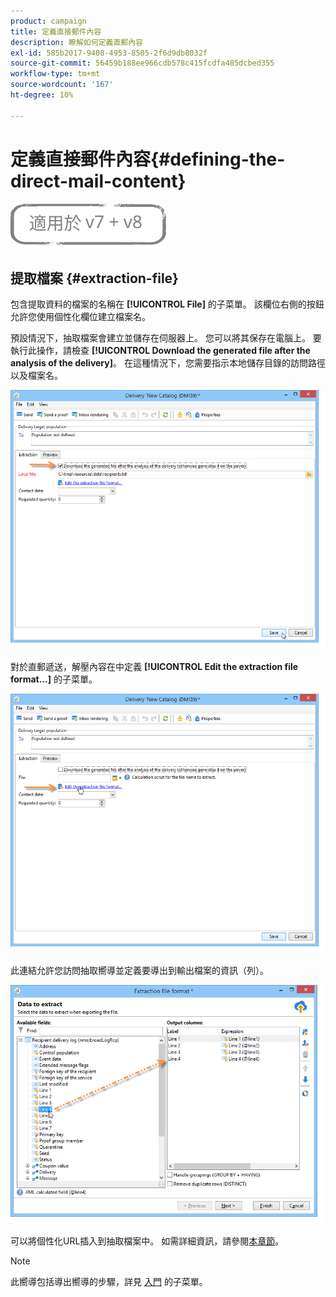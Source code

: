 ```yaml
---
product: campaign
title: 定義直接郵件內容
description: 瞭解如何定義直郵內容
exl-id: 585b2017-9408-4953-8505-2f6d9db8032f
source-git-commit: 56459b188ee966cdb578c415fcdfa485dcbed355
workflow-type: tm+mt
source-wordcount: '167'
ht-degree: 10%

---
```


# 定義直接郵件內容{#defining-the-direct-mail-content}

![](../../assets/common.svg)

## 提取檔案 {#extraction-file}

包含提取資料的檔案的名稱在 **[!UICONTROL File]** 的子菜單。 該欄位右側的按鈕允許您使用個性化欄位建立檔案名。

預設情況下，抽取檔案會建立並儲存在伺服器上。 您可以將其保存在電腦上。 要執行此操作，請檢查 **[!UICONTROL Download the generated file after the analysis of the delivery]**。 在這種情況下，您需要指示本地儲存目錄的訪問路徑以及檔案名。

![](assets/s_ncs_user_mail_delivery_local_file.png)

對於直郵遞送，解壓內容在中定義 **[!UICONTROL Edit the extraction file format...]** 的子菜單。

![](assets/s_ncs_user_mail_delivery_format_link.png)

此連結允許您訪問抽取嚮導並定義要導出到輸出檔案的資訊（列）。

![](assets/s_ncs_user_mail_delivery_format_wz.png)

可以將個性化URL插入到抽取檔案中。 如需詳細資訊，請參閱[本章節](../../web/using/publishing-a-web-form.md)。

>[!NOTE]
>
>此嚮導包括導出嚮導的步驟，詳見 [入門](../../platform/using/executing-export-jobs.md) 的子菜單。

